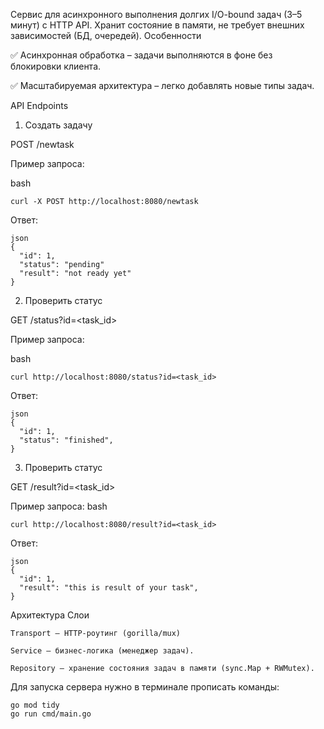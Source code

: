 Сервис для асинхронного выполнения долгих I/O-bound задач (3–5 минут) с HTTP API.
Хранит состояние в памяти, не требует внешних зависимостей (БД, очередей).
Особенности

✅ Асинхронная обработка – задачи выполняются в фоне без блокировки клиента.

✅ Масштабируемая архитектура – легко добавлять новые типы задач.

API Endpoints
1. Создать задачу

POST /newtask

Пример запроса:

bash
```
curl -X POST http://localhost:8080/newtask
```
Ответ:
```
json
{
  "id": 1,
  "status": "pending"
  "result": "not ready yet"
}
```
2. Проверить статус

GET /status?id=<task_id>

Пример запроса:

bash
```
curl http://localhost:8080/status?id=<task_id>
```
Ответ:
```
json
{
  "id": 1,
  "status": "finished",
}
```
3. Проверить статус

GET /result?id=<task_id>

Пример запроса:
bash
```
curl http://localhost:8080/result?id=<task_id>
```
Ответ:
```
json
{
  "id": 1,
  "result": "this is result of your task",
}
```
Архитектура
Слои

    Transport – HTTP-роутинг (gorilla/mux)

    Service – бизнес-логика (менеджер задач).

    Repository – хранение состояния задач в памяти (sync.Map + RWMutex).


Для запуска сервера нужно в терминале прописать команды:
```
go mod tidy
go run cmd/main.go
```